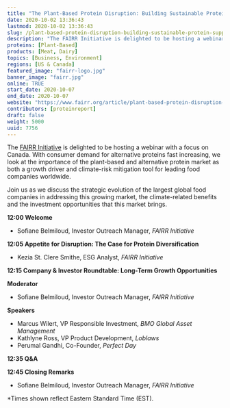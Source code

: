 ```yaml
---
title: "The Plant-Based Protein Disruption: Building Sustainable Protein Supply Chains"
date: 2020-10-02 13:36:43
lastmod: 2020-10-02 13:36:43
slug: /plant-based-protein-disruption-building-sustainable-protein-supply-chains
description: "The FAIRR Initiative is delighted to be hosting a webinar with a focus on Canada. With consumer demand for alternative proteins fast increasing, we look at the importance of the plant-based and alternative protein market as both a growth driver and climate-risk mitigation tool for leading food companies worldwide."
proteins: [Plant-Based]
products: [Meat, Dairy]
topics: [Business, Environment]
regions: [US & Canada]
featured_image: "fairr-logo.jpg"
banner_image: "fairr.jpg"
online: TRUE
start_date: 2020-10-07
end_date: 2020-10-07
website: "https://www.fairr.org/article/plant-based-protein-disruption-webinar/"
contributors: [proteinreport]
draft: false
weight: 5000
uuid: 7756
---
```

<p>The <a href="https://go.fairr.org/e/811253/2020-08-25/5sh5c/37448760?h=ZPwoO9guJSD03wXyHCgfHUDtOmSyeYq5FUbyJlik4oA">FAIRR Initiative</a> is delighted to be hosting a webinar with a focus on Canada. With consumer demand for alternative proteins fast increasing, we look at the importance of the plant-based and alternative protein market as both a growth driver and climate-risk mitigation tool for leading food companies worldwide.</p>
<p>Join us as we discuss the strategic evolution of the largest global food companies in addressing this growing market, the climate-related benefits and the investment opportunities that this market brings.</p>
<p><strong>12:00 </strong><strong>Welcome</strong></p>
<ul>
<li>Sofiane Belmiloud, Investor Outreach Manager, <em>FAIRR Initiative</em></li>
</ul>
<p><strong>12:05 </strong><strong>Appetite for Disruption: The Case for Protein Diversification</strong></p>
<ul>
<li>Kezia St. Clere Smithe, ESG Analyst, <em>FAIRR Initiative</em></li>
</ul>
<p><strong>12:15 </strong><strong>Company & Investor Roundtable: Long-Term Growth Opportunities</strong></p>
<p><strong>Moderator</strong></p>
<ul>
<li>Sofiane Belmiloud, Investor Outreach Manager, <em>FAIRR Initiative</em></li>
</ul>
<p><strong>Speakers</strong></p>
<ul>
<li>Marcus Wilert, VP Responsible Investment, <em>BMO Global Asset Management</em></li>
<li>Kathlyne Ross, VP Product Development, <em>Loblaws</em></li>
<li>Perumal Gandhi, Co-Founder, <em>Perfect Day</em></li>
</ul>
<p><strong>12:35 </strong><strong>Q&A</strong></p>
<p><strong>12:45 </strong><strong>Closing Remarks</strong></p>
<ul>
<li>Sofiane Belmiloud, Investor Outreach Manager, <em>FAIRR Initiative</em></li>
</ul>
<p>*Times shown reflect Eastern Standard Time (EST).</p>
